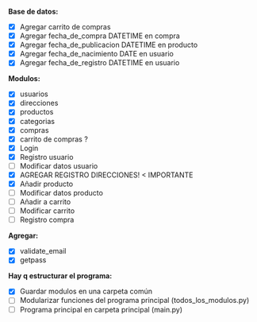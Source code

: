 **Base de datos:**
- [x] Agregar carrito de compras
- [x] Agregar fecha_de_compra DATETIME en compra
- [x] Agregar fecha_de_publicacion DATETIME en producto
- [x] Agregar fecha_de_nacimiento DATE en usuario
- [x] Agregar fecha_de_registro DATETIME en usuario

**Modulos:**
- [x] usuarios
- [x] direcciones
- [x] productos
- [x] categorias
- [x] compras
- [x] carrito de compras ?
- [x] Login
- [x] Registro usuario
- [ ] Modificar datos usuario
- [x] AGREGAR REGISTRO DIRECCIONES! < IMPORTANTE
- [x] Añadir producto
- [ ] Modificar datos producto
- [ ] Añadir a carrito
- [ ] Modificar carrito
- [ ] Registro compra

**Agregar:**
- [x] validate_email
- [x] getpass

**Hay q estructurar el programa:**
- [x] Guardar modulos en una carpeta común
- [ ] Modularizar funciones del programa principal (todos_los_modulos.py)
- [ ] Programa principal en carpeta principal (main.py)
